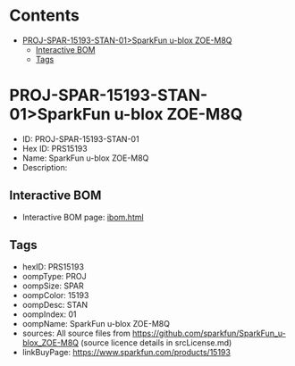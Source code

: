 



Contents
========

* [PROJ-SPAR-15193-STAN-01>SparkFun u-blox ZOE-M8Q](#proj-spar-15193-stan-01sparkfun-u-blox-zoe-m8q)
	* [Interactive BOM](#interactive-bom)
	* [Tags](#tags)

# PROJ-SPAR-15193-STAN-01>SparkFun u-blox ZOE-M8Q

- ID: PROJ-SPAR-15193-STAN-01
- Hex ID: PRS15193
- Name: SparkFun u-blox ZOE-M8Q
- Description: 

## Interactive BOM

- Interactive BOM page: [ibom.html](kicad/bom/ibom.html)

## Tags

- hexID: PRS15193
- oompType: PROJ
- oompSize: SPAR
- oompColor: 15193
- oompDesc: STAN
- oompIndex: 01
- oompName: SparkFun u-blox ZOE-M8Q
- sources: All source files from https://github.com/sparkfun/SparkFun_u-blox_ZOE-M8Q (source licence details in srcLicense.md)
- linkBuyPage: https://www.sparkfun.com/products/15193
